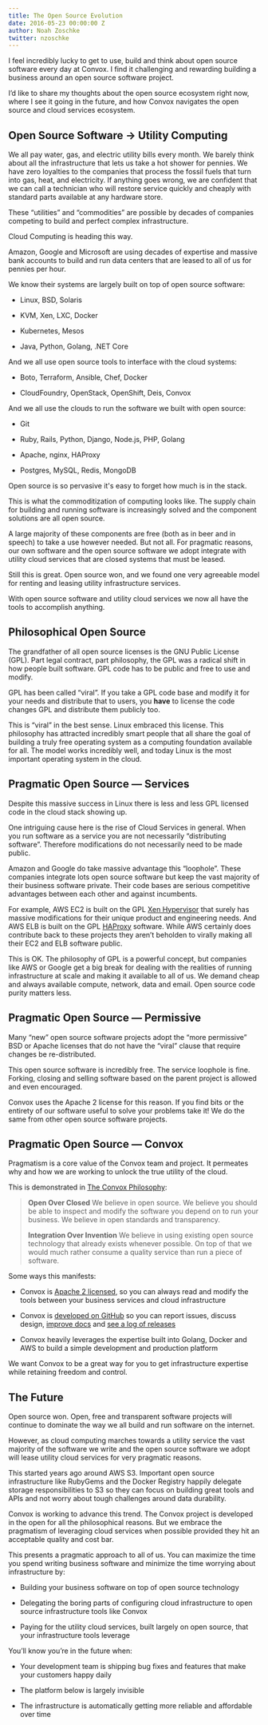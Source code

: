 ```yaml
---
title: The Open Source Evolution
date: 2016-05-23 00:00:00 Z
author: Noah Zoschke
twitter: nzoschke
---
```


I feel incredibly lucky to get to use, build and think about open source software every day at Convox. I find it challenging and rewarding building a business around an open source software project.

I’d like to share my thoughts about the open source ecosystem right now, where I see it going in the future, and how Convox navigates the open source and cloud services ecosystem.

<!--more-->

## Open Source Software → Utility Computing

We all pay water, gas, and electric utility bills every month. We barely think about all the infrastructure that lets us take a hot shower for pennies. We have zero loyalties to the companies that process the fossil fuels that turn into gas, heat, and electricity. If anything goes wrong, we are confident that we can call a technician who will restore service quickly and cheaply with standard parts available at any hardware store.

These “utilities” and “commodities” are possible by decades of companies competing to build and perfect complex infrastructure.

Cloud Computing is heading this way.

Amazon, Google and Microsoft are using decades of expertise and massive bank accounts to build and run data centers that are leased to all of us for pennies per hour.

We know their systems are largely built on top of open source software:

* Linux, BSD, Solaris

* KVM, Xen, LXC, Docker

* Kubernetes, Mesos

* Java, Python, Golang, .NET Core

And we all use open source tools to interface with the cloud systems:

* Boto, Terraform, Ansible, Chef, Docker

* CloudFoundry, OpenStack, OpenShift, Deis, Convox

And we all use the clouds to run the software we built with open source:

* Git

* Ruby, Rails, Python, Django, Node.js, PHP, Golang

* Apache, nginx, HAProxy

* Postgres, MySQL, Redis, MongoDB

Open source is so pervasive it's easy to forget how much is in the stack.

This is what the commoditization of computing looks like. The supply chain for building and running software is increasingly solved and the component solutions are all open source. 

A large majority of these components are free (both as in beer and in speech) to take a use however needed. But not all. For pragmatic reasons, our own software and the open source software we adopt integrate with utility cloud services that are closed systems that must be leased.

Still this is great. Open source won, and we found one very agreeable model for renting and leasing utility infrastructure services. 

With open source software and utility cloud services we now all have the tools to accomplish anything.

## Philosophical Open Source

The grandfather of all open source licenses is the GNU Public License (GPL). Part legal contract, part philosophy, the GPL was a radical shift in how people built software. GPL code has to be public and free to use and modify.

GPL has been called “viral”. If you take a GPL code base and modify it for your needs and distribute that to users, you **have** to license the code changes GPL and distribute them publicly too.

This is “viral” in the best sense. Linux embraced this license. This philosophy has attracted incredibly smart people that all share the goal of building a truly free operating system as a computing foundation available for all. The model works incredibly well, and today Linux is the most important operating system in the cloud.

## Pragmatic Open Source — Services

Despite this massive success in Linux there is less and less GPL licensed code in the cloud stack showing up.

One intriguing cause here is the rise of Cloud Services in general. When you run software as a service you are not necessarily “distributing software”. Therefore modifications do not necessarily need to be made public.

Amazon and Google do take massive advantage this “loophole”. These companies integrate lots open source software but keep the vast majority of their business software private. Their code bases are serious competitive advantages between each other and against incumbents.

For example, AWS EC2 is built on the GPL [Xen Hypervisor](https://en.wikipedia.org/wiki/Xen) that surely has massive modifications for their unique product and engineering needs. And AWS ELB is built on the GPL [HAProxy](http://www.haproxy.org/) software. While AWS certainly does contribute back to these projects they aren’t beholden to virally making all their EC2 and ELB software public.

This is OK. The philosophy of GPL is a powerful concept, but companies like AWS or Google get a big break for dealing with the realities of running infrastructure at scale and making it available to all of us. We demand cheap and always available compute, network, data and email. Open source code purity matters less.

## Pragmatic Open Source — Permissive

Many “new” open source software projects adopt the “more permissive” BSD or Apache licenses that do not have the “viral” clause that require changes be re-distributed.

This open source software is incredibly free. The service loophole is fine. Forking, closing and selling software based on the parent project is allowed and even encouraged.

Convox uses the Apache 2 license for this reason. If you find bits or the entirety of our software useful to solve your problems take it! We do the same from other open source software projects.

## Pragmatic Open Source — Convox

Pragmatism is a core value of the Convox team and project. It permeates why and how we are working to unlock the true utility of the cloud. 

This is demonstrated in [The Convox Philosophy](https://convox.com/docs/):

> **Open Over Closed**
> We believe in open source. We believe you should be able to inspect and modify the software you depend on to run your business. We believe in open standards and transparency.
> 
> **Integration Over Invention**
> We believe in using existing open source technology that already exists whenever possible. On top of that we would much rather consume a quality service than run a piece of software.

Some ways this manifests:

* Convox is [Apache 2 licensed](https://github.com/convox/rack/blob/master/LICENSE), so you can always read and modify the tools between your business services and cloud infrastructure

* Convox is [developed on GitHub](https://github.com/convox/rack) so you can report issues, discuss design, [improve docs](https://github.com/convox/site) and [see a log of releases](https://github.com/convox/rack/releases)

* Convox heavily leverages the expertise built into Golang, Docker and AWS to build a simple development and production platform

We want Convox to be a great way for you to get infrastructure expertise while retaining freedom and control.

## The Future

Open source won. Open, free and transparent software projects will continue to dominate the way we all build and run software on the internet.

However, as cloud computing marches towards a utility service the vast majority of the software we write and the open source software we adopt will lease utility cloud services for very pragmatic reasons.

This started years ago around AWS S3. Important open source infrastructure like RubyGems and the Docker Registry happily delegate storage responsibilities to S3 so they can focus on building great tools and APIs and not worry about tough challenges around data durability.

Convox is working to advance this trend. The Convox project is developed in the open for all the philosophical reasons. But we embrace the pragmatism of leveraging cloud services when possible provided they hit an acceptable quality and cost bar.

This presents a pragmatic approach to all of us. You can maximize the time you spend writing business software and minimize the time worrying about infrastructure by:

* Building your business software on top of open source technology

* Delegating the boring parts of configuring cloud infrastructure to open source infrastructure tools like Convox

* Paying for the utility cloud services, built largely on open source, that your infrastructure tools leverage

You’ll know you’re in the future when:

* Your development team is shipping bug fixes and features that make your customers happy daily

* The platform below is largely invisible

* The infrastructure is automatically getting more reliable and affordable over time

